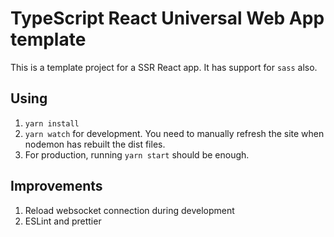 # TypeScript React Universal Web App template

This is a template project for a SSR React app. It has support for `sass` also.

## Using

1. `yarn install`
2. `yarn watch` for development. You need to manually refresh the site when nodemon has rebuilt the dist files.
3. For production, running `yarn start` should be enough.

## Improvements

1. Reload websocket connection during development
2. ESLint and prettier
